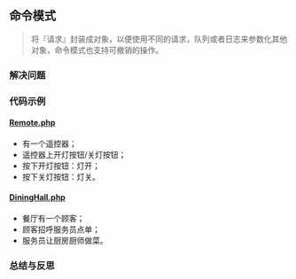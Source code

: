## 命令模式
> 将『请求』封装成对象，以便使用不同的请求，队列或者日志来参数化其他对象，命令模式也支持可撤销的操作。

### 解决问题

### 代码示例

#### <a href="https://github.com/hhe0/design-pattern/blob/master/command-pattern/Remote.php">Remote.php</a>
* 有一个遥控器；
* 遥控器上开灯按钮/关灯按钮；
* 按下开灯按钮：灯开；
* 按下关灯按钮：灯关。

#### <a href="https://github.com/hhe0/design-pattern/blob/master/command-pattern/DiningHall.php">DiningHall.php</a>
* 餐厅有一个顾客；
* 顾客招呼服务员点单；
* 服务员让厨房厨师做菜。

### 总结与反思
